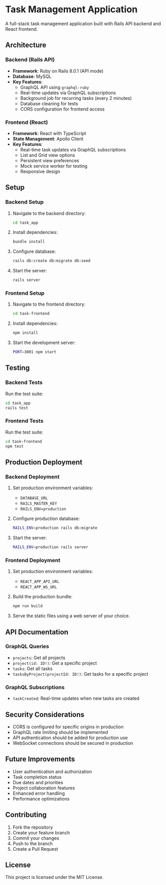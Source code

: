 # Task Management Application

A full-stack task management application built with Rails API backend and React frontend.

## Architecture

### Backend (Rails API)
- **Framework**: Ruby on Rails 8.0.1 (API mode)
- **Database**: MySQL
- **Key Features**:
  - GraphQL API using `graphql-ruby`
  - Real-time updates via GraphQL subscriptions
  - Background job for recurring tasks (every 2 minutes)
  - Database cleaning for tests
  - CORS configuration for frontend access

### Frontend (React)
- **Framework**: React with TypeScript
- **State Management**: Apollo Client
- **Key Features**:
  - Real-time task updates via GraphQL subscriptions
  - List and Grid view options
  - Persistent view preferences
  - Mock service worker for testing
  - Responsive design

## Setup

### Backend Setup
1. Navigate to the backend directory:
   ```bash
   cd task_app
   ```

2. Install dependencies:
   ```bash
   bundle install
   ```

3. Configure database:
   ```bash
   rails db:create db:migrate db:seed
   ```

4. Start the server:
   ```bash
   rails server
   ```

### Frontend Setup
1. Navigate to the frontend directory:
   ```bash
   cd task-frontend
   ```

2. Install dependencies:
   ```bash
   npm install
   ```

3. Start the development server:
   ```bash
   PORT=3001 npm start
   ```

## Testing

### Backend Tests
Run the test suite:
```bash
cd task_app
rails test
```

### Frontend Tests
Run the test suite:
```bash
cd task-frontend
npm test
```

## Production Deployment

### Backend Deployment
1. Set production environment variables:
   - `DATABASE_URL`
   - `RAILS_MASTER_KEY`
   - `RAILS_ENV=production`

2. Configure production database:
   ```bash
   RAILS_ENV=production rails db:migrate
   ```

3. Start the server:
   ```bash
   RAILS_ENV=production rails server
   ```

### Frontend Deployment
1. Set production environment variables:
   - `REACT_APP_API_URL`
   - `REACT_APP_WS_URL`

2. Build the production bundle:
   ```bash
   npm run build
   ```

3. Serve the static files using a web server of your choice.

## API Documentation

### GraphQL Queries
- `projects`: Get all projects
- `project(id: ID!)`: Get a specific project
- `tasks`: Get all tasks
- `tasksByProject(projectId: ID!)`: Get tasks for a specific project

### GraphQL Subscriptions
- `taskCreated`: Real-time updates when new tasks are created

## Security Considerations
- CORS is configured for specific origins in production
- GraphQL rate limiting should be implemented
- API authentication should be added for production use
- WebSocket connections should be secured in production

## Future Improvements
- User authentication and authorization
- Task completion status
- Due dates and priorities
- Project collaboration features
- Enhanced error handling
- Performance optimizations

## Contributing
1. Fork the repository
2. Create your feature branch
3. Commit your changes
4. Push to the branch
5. Create a Pull Request

## License
This project is licensed under the MIT License. 